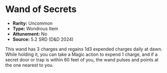 # Wand of Secrets

- **Rarity:** Uncommon
- **Type:** Wondrous Item
- **Attunement:** No
- **Source:** 5.2 SRD (D&D 2024)

This wand has 3 charges and regains 1d3 expended charges daily at dawn. While holding it, you can take a Magic action to expend 1 charge, and if a secret door or trap is within 60 feet of you, the wand pulses and points at the one nearest to you.
